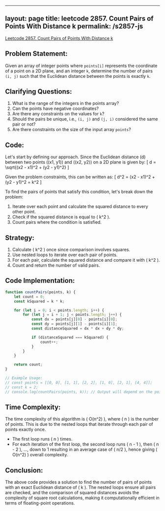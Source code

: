 
---
layout: page
title: leetcode 2857. Count Pairs of Points With Distance k
permalink: /s2857-js
---
[Leetcode 2857. Count Pairs of Points With Distance k](https://algoadvance.github.io/algoadvance/l2857)
## Problem Statement:
Given an array of integer points where `points[i]` represents the coordinate of a point on a 2D plane, and an integer `k`, determine the number of pairs `(i, j)` such that the Euclidean distance between the points is exactly `k`.

## Clarifying Questions:
1. What is the range of the integers in the points array?
2. Can the points have negative coordinates?
3. Are there any constraints on the values for `k`?
4. Should the pairs be unique, i.e., `(i, j)` and `(j, i)` considered the same pair or not?
5. Are there constraints on the size of the input array `points`?

## Code:

Let's start by defining our approach. Since the Euclidean distance (d) between two points \((x1, y1)\) and \((x2, y2)\) on a 2D plane is given by:
\[ d = \sqrt{(x2 - x1)^2 + (y2 - y1)^2} \]

Given the problem constraints, this can be written as:
\[ d^2 = (x2 - x1)^2 + (y2 - y1)^2 = k^2 \]

To find the pairs of points that satisfy this condition, let's break down the problem:
1. Iterate over each point and calculate the squared distance to every other point.
2. Check if the squared distance is equal to \( k^2 \).
3. Count pairs where the condition is satisfied.

## Strategy:
1. Calculate \( k^2 \) once since comparison involves squares.
2. Use nested loops to iterate over each pair of points.
3. For each pair, calculate the squared distance and compare it with \( k^2 \).
4. Count and return the number of valid pairs.

## Code Implementation:
```javascript
function countPairs(points, k) {
    let count = 0;
    const kSquared = k * k;

    for (let i = 0; i < points.length; i++) {
        for (let j = i + 1; j < points.length; j++) {
            const dx = points[j][0] - points[i][0];
            const dy = points[j][1] - points[i][1];
            const distanceSquared = dx * dx + dy * dy;

            if (distanceSquared === kSquared) {
                count++;
            }
        }
    }

    return count;
}

// Example Usage:
// const points = [[0, 0], [1, 1], [2, 2], [1, 0], [2, 1], [4, 4]];
// const k = 2;
// console.log(countPairs(points, k)); // Output will depend on the points array and k
```

## Time Complexity:
The time complexity of this algorithm is \( O(n^2) \), where \( n \) is the number of points. This is due to the nested loops that iterate through each pair of points exactly once.
- The first loop runs \( n \) times.
- For each iteration of the first loop, the second loop runs \( n - 1 \), then \( n - 2 \), ..., down to 1 resulting in an average case of \( n/2 \), hence giving \( O(n^2) \) overall complexity.

## Conclusion:
The above code provides a solution to find the number of pairs of points with an exact Euclidean distance of \( k \). The nested loops ensure all pairs are checked, and the comparison of squared distances avoids the complexity of square root calculations, making it computationally efficient in terms of floating-point operations.